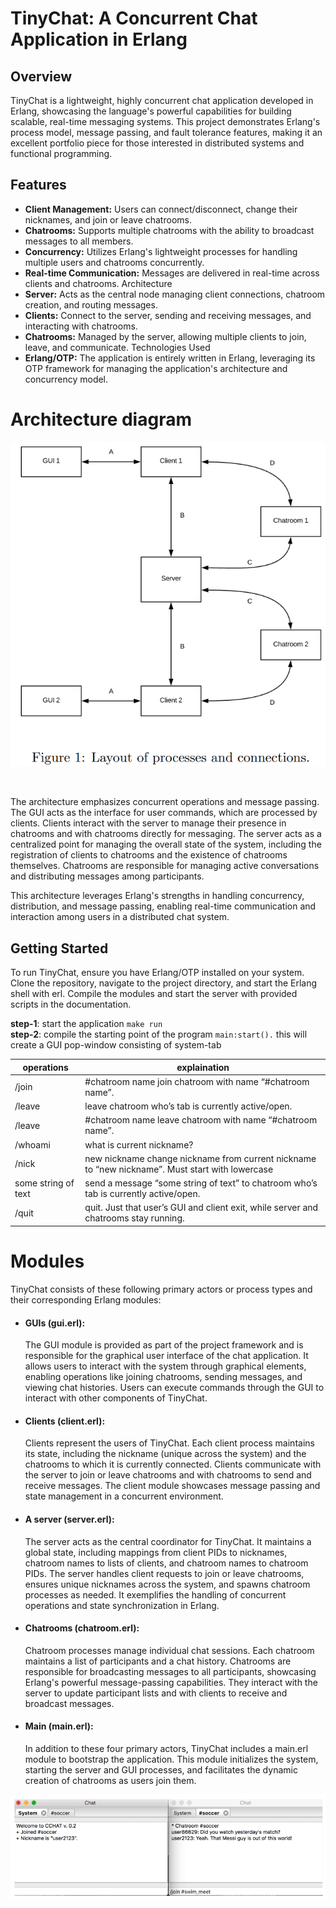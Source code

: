 # TinyChat: A Concurrent Chat Application in Erlang

## Overview

TinyChat is a lightweight, highly concurrent chat application developed in Erlang, showcasing the language's powerful capabilities for building scalable, real-time messaging systems. This project demonstrates Erlang's process model, message passing, and fault tolerance features, making it an excellent portfolio piece for those interested in distributed systems and functional programming.

## Features

- **Client Management:** Users can connect/disconnect, change their nicknames, and join or leave chatrooms.
- **Chatrooms:** Supports multiple chatrooms with the ability to broadcast messages to all members.
- **Concurrency:** Utilizes Erlang's lightweight processes for handling multiple users and chatrooms concurrently.
- **Real-time Communication:** Messages are delivered in real-time across clients and chatrooms.
Architecture
- **Server:** Acts as the central node managing client connections, chatroom creation, and routing messages.
- **Clients:** Connect to the server, sending and receiving messages, and interacting with chatrooms.
- **Chatrooms:** Managed by the server, allowing multiple clients to join, leave, and communicate.
Technologies Used
- **Erlang/OTP:** The application is entirely written in Erlang, leveraging its OTP framework for managing the application's architecture and concurrency model.

# Architecture diagram

![layout of process and connects](https://github.com/Chinmay-395/CS511-Concurrent-Programming/blob/deploy/tinyChat/figure1.png)

<br>
<p>The architecture emphasizes concurrent operations and message passing. The GUI acts as the interface for user commands, which are processed by clients. Clients interact with the server to manage their presence in chatrooms and with chatrooms directly for messaging. The server acts as a centralized point for managing the overall state of the system, including the registration of clients to chatrooms and the existence of chatrooms themselves. Chatrooms are responsible for managing active conversations and distributing messages among participants.

This architecture leverages Erlang's strengths in handling concurrency, distribution, and message passing, enabling real-time communication and interaction among users in a distributed chat system.

</p>

## Getting Started

To run TinyChat, ensure you have Erlang/OTP installed on your system. Clone the repository, navigate to the project directory, and start the Erlang shell with erl. Compile the modules and start the server with provided scripts in the documentation.

**step-1**: start the application `make run`<br>
**step-2**: compile the starting point of the program `main:start().`
this will create a GUI pop-window consisting of system-tab

| operations          | explaination                                                                                    |
| ------------------- | ----------------------------------------------------------------------------------------------- |
| /join               | #chatroom name join chatroom with name “#chatroom name”.                                        |
| /leave              | leave chatroom who’s tab is currently active/open.                                              |
| /leave              | #chatroom name leave chatroom with name “#chatroom name”.                                       |
| /whoami             | what is current nickname?                                                                       |
| /nick               | new nickname change nickname from current nickname to “new nickname”. Must start with lowercase |
| some string of text | send a message “some string of text” to chatroom who’s tab is currently active/open.            |
| /quit               | quit. Just that user’s GUI and client exit, while server and chatrooms stay running.            |

# Modules

TinyChat consists of these following primary actors or process types and their corresponding Erlang modules:

<ul>
<li> 
        <h4>GUIs (gui.erl):</h4>
        <p>
        The GUI module is provided as part of the project framework and is responsible for the graphical user interface of the chat application. It allows users to interact with the system through graphical elements, enabling operations like joining chatrooms, sending messages, and viewing chat histories. Users can execute commands through the GUI to interact with other components of TinyChat.
        </p>

</li>

<li> <h4>Clients (client.erl): </h4>
    <p>Clients represent the users of TinyChat. Each client process maintains its state, including the nickname (unique across the system) and the chatrooms to which it is currently connected. Clients communicate with the server to join or leave chatrooms and with chatrooms to send and receive messages. The client module showcases message passing and state management in a concurrent environment.</p>
</li>
<li> <h4>A server (server.erl): </h4>
    <p>The server acts as the central coordinator for TinyChat. It maintains a global state, including mappings from client PIDs to nicknames, chatroom names to lists of clients, and chatroom names to chatroom PIDs. The server handles client requests to join or leave chatrooms, ensures unique nicknames across the system, and spawns chatroom processes as needed. It exemplifies the handling of concurrent operations and state synchronization in Erlang.</p>
</li>
<li> <h4>Chatrooms (chatroom.erl): </h4>
    <p>Chatroom processes manage individual chat sessions. Each chatroom maintains a list of participants and a chat history. Chatrooms are responsible for broadcasting messages to all participants, showcasing Erlang's powerful message-passing capabilities. They interact with the server to update participant lists and with clients to receive and broadcast messages.</p>
</li>
<li><h4>Main (main.erl):</h4>
    <p>In addition to these four primary actors, TinyChat includes a main.erl module to bootstrap the application. This module initializes the system, starting the server and GUI processes, and facilitates the dynamic creation of chatrooms as users join them.</p>
</li>
</ul>

![example](https://github.com/Chinmay-395/CS511-Concurrent-Programming/blob/deploy/tinyChat/chat_example.png)
